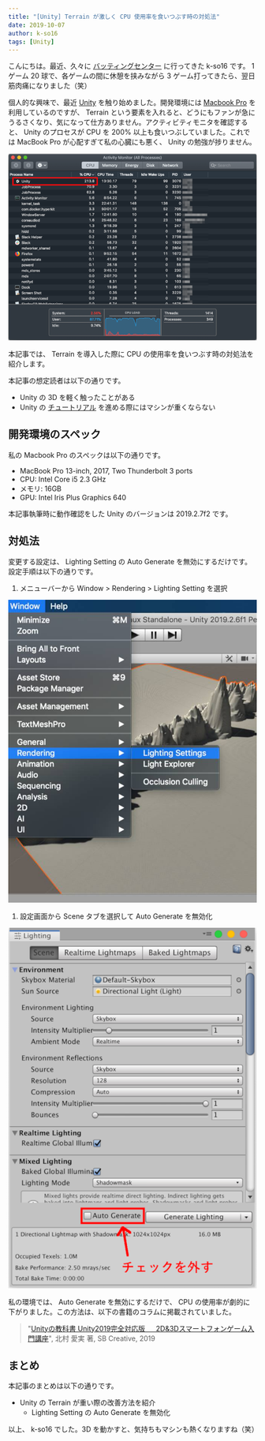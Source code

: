 ```yaml
---
title: "[Unity] Terrain が激しく CPU 使用率を食いつぶす時の対処法"
date: 2019-10-07
author: k-so16
tags: [Unity]
---
```


こんにちは。最近、久々に [バッティングセンター](https://www.daitoyo.co.jp/business/amusement/batting/) に行ってきた k-so16 です。 1 ゲーム 20 球で、各ゲームの間に休憩を挟みながら 3 ゲーム打ってきたら、翌日筋肉痛になりました（笑）

個人的な興味で、最近 [Unity](https://unity.com/ja) を触り始めました。開発環境には [Macbook Pro](https://www.apple.com/jp/macbook-pro/) を利用しているのですが、 Terrain という要素を入れると、どうにもファンが急にうるさくなり、気になって仕方ありません。アクティビティモニタを確認すると、 Unity のプロセスが CPU を 200% 以上も食いつぶしていました。これでは MacBook Pro が心配すぎて私の心臓にも悪く、 Unity の勉強が捗りません。

![](images/unity-lighting-auto-generate-conf-1.png)

本記事では、 Terrain を導入した際に CPU の使用率を食いつぶす時の対処法を紹介します。

本記事の想定読者は以下の通りです。

- Unity の 3D を軽く触ったことがある
- Unity の [チュートリアル](https://unity3d.com/jp/learn/tutorials/s/roll-ball-tutorial) を進める際にはマシンが重くならない

## 開発環境のスペック
私の Macbook Pro のスペックは以下の通りです。

- MacBook Pro 13-inch, 2017, Two Thunderbolt 3 ports
- CPU: Intel Core i5 2.3 GHz
- メモリ: 16GB
- GPU: Intel Iris Plus Graphics 640 

本記事執筆時に動作確認をした Unity のバージョンは 2019.2.7f2 です。

## 対処法
変更する設定は、 Lighting Setting の Auto Generate を無効にするだけです。設定手順は以下の通りです。

1. メニューバーから Window > Rendering > Lighting Setting を選択

![](images/unity-lighting-auto-generate-conf-2.png)

1. 設定画面から Scene タブを選択して Auto Generate を無効化

![](images/unity-lighting-auto-generate-conf-3.png)

私の環境では、 Auto Generate を無効にするだけで、 CPU の使用率が劇的に下がりました。この方法は、以下の書籍のコラムに掲載されていました。

> "[Unityの教科書 Unity2019完全対応版 &emsp; 2D&3Dスマートフォンゲーム入門講座](https://www.sbcr.jp/product/4815602543/)", 北村 愛実 著, SB Creative, 2019

## まとめ
本記事のまとめは以下の通りです。

- Unity の Terrain が重い際の改善方法を紹介
    - Lighting Setting の Auto Generate を無効化

以上、 k-so16 でした。3D を動かすと、気持ちもマシンも熱くなりますね（笑）
